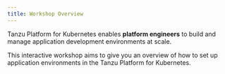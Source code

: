 ```yaml
---
title: Workshop Overview
---
```


Tanzu Platform for Kubernetes enables **platform engineers** to build and manage application development environments at scale.

This interactive workshop aims to give you an overview of how to set up application environments in the Tanzu Platform for Kubernetes. 
